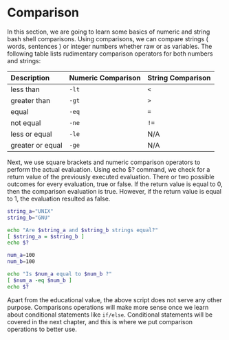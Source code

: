 # Comparison

In this section, we are going to learn some basics of numeric and string bash shell comparisons. Using comparisons, we can compare strings ( words, sentences ) or integer numbers whether raw or as variables. The following table lists rudimentary comparison operators for both numbers and strings:

|Description|Numeric Comparison|String Comparison|
|:--|:--|:--|
|less than|`-lt`|`<`|
|greater than|`-gt`|`>`|
|equal|`-eq`|`=`|
|not equal|`-ne`|`!=`|
|less or equal|`-le`|N/A|
|greater or equal|`-ge`|N/A|

Next, we use square brackets and numeric comparison operators to perform the actual evaluation. Using echo $? command, we check for a return value of the previously executed evaluation. There or two possible outcomes for every evaluation, true or false. If the return value is equal to 0, then the comparison evaluation is true. However, if the return value is equal to 1, the evaluation resulted as false.

```bash
string_a="UNIX"
string_b="GNU"

echo "Are $string_a and $string_b strings equal?"
[ $string_a = $string_b ]
echo $?

num_a=100
num_b=100

echo "Is $num_a equal to $num_b ?"
[ $num_a -eq $num_b ]
echo $?
```

Apart from the educational value, the above script does not serve any other purpose. Comparisons operations will make more sense once we learn about conditional statements like `if/else`. Conditional statements will be covered in the next chapter, and this is where we put comparison operations to better use.
